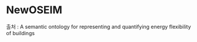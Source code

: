 # NewOSEIM

출처 :  A semantic ontology for representing and quantifying energy flexibility of buildings
